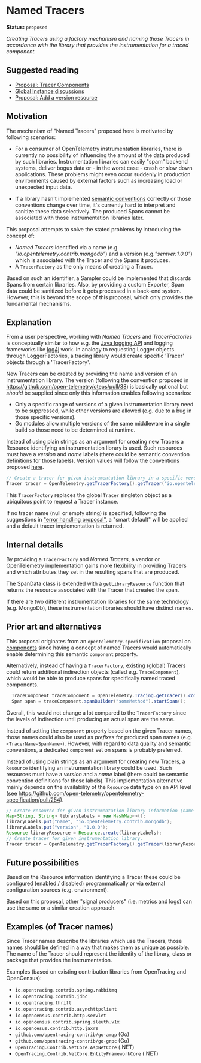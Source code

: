 # Named Tracers

**Status:** `proposed`

_Creating Tracers using a factory mechanism and naming those Tracers in accordance with the library that provides the instrumentation for a traced component._

## Suggested reading

* [Proposal: Tracer Components](https://github.com/open-telemetry/opentelemetry-specification/issues/10)
* [Global Instance discussions](https://github.com/open-telemetry/opentelemetry-specification/labels/global%20instance)
* [Proposal: Add a version resource](https://github.com/open-telemetry/oteps/pull/38)

## Motivation

The mechanism of "Named Tracers" proposed here is motivated by following scenarios:

* For a consumer of OpenTelemetry instrumentation libraries, there is currently no possibility of influencing the amount of the data produced by such libraries. Instrumentation libraries can easily "spam" backend systems, deliver bogus data or - in the worst case - crash or slow down applications. These problems might even occur suddenly in production environments caused by external factors such as increasing load or unexpected input data.

* If a library hasn't implemented [semantic conventions](https://github.com/open-telemetry/opentelemetry-specification/blob/master/specification/data-semantic-conventions.md) correctly or those conventions change over time, it's currently hard to interpret and sanitize these data selectively. The produced Spans cannot be associated with those instrumentation libraries later.

This proposal attempts to solve the stated problems by introducing the concept of:
 * _Named Tracers_ identified via a name (e.g. _"io.opentelemetry.contrib.mongodb"_) and a version (e.g._"semver:1.0.0"_) which is associated with the Tracer and the Spans it produces.
 * A `TracerFactory` as the only means of creating a Tracer.

Based on such an identifier, a Sampler could be implemented that discards Spans from certain libraries. Also, by providing a custom Exporter, Span data could be sanitized before it gets processed in a back-end system. However, this is beyond the scope of this proposal, which only provides the fundamental mechanisms.

## Explanation

From a user perspective, working with *Named Tracers* and *TracerFactories* is conceptually similar to how e.g. the [Java logging API](https://docs.oracle.com/javase/7/docs/api/java/util/logging/Logger.html#getLogger(java.lang.String)) and logging frameworks like [log4j](https://www.slf4j.org/apidocs/org/slf4j/LoggerFactory.html) work. In analogy to requesting Logger objects through LoggerFactories, a tracing library would create specific 'Tracer' objects through a 'TracerFactory'.

New Tracers can be created by providing the name and version of an instrumentation library. The version (following the convention proposed in https://github.com/open-telemetry/oteps/pull/38) is basically optional but *should* be supplied since only this information enables following scenarios:
* Only a specific range of versions of a given instrumentation library need to be suppressed, while other versions are allowed (e.g. due to a bug in those specific versions).
* Go modules allow multiple versions of the same middleware in a single build so those need to be determined at runtime.

Instead of using plain strings as an argument for creating new Tracers a Resource identifying an instrumentation library is used. Such resources must have a _version_ and _name_ labels (there could be semantic convention definitions for those labels). Version values will follow the conventions proposed [here](https://github.com/open-telemetry/oteps/pull/38).

```java
// Create a tracer for given instrumentation library in a specific version.
Tracer tracer = OpenTelemetry.getTracerFactory().getTracer("io.opentelemetry.contrib.mongodb", "semver:1.0.0");
```

This `TracerFactory` replaces the global `Tracer` singleton object as a ubiquitous point to request a Tracer instance.

If no tracer name (null or empty string) is specified, following the suggestions in ["error handling proposal"](https://github.com/open-telemetry/opentelemetry-specification/pull/153), a "smart default" will be applied and a default tracer implementation is returned.


## Internal details

By providing a `TracerFactory` and *Named Tracers*, a vendor or OpenTelemetry implementation gains more flexibility in providing Tracers and which attributes they set in the resulting spans that are produced.

The SpanData class is extended with a `getLibraryResource` function that returns the resource associated with the Tracer that created the span.

If there are two different instrumentation libraries for the same technology (e.g. MongoDb), these instrumentation libraries should have distinct names.

## Prior art and alternatives

This proposal originates from an `opentelemetry-specification` proposal on [components](https://github.com/open-telemetry/opentelemetry-specification/issues/10) since having a concept of named Tracers would automatically enable determining this semantic `component` property.

Alternatively, instead of having a `TracerFactory`, existing (global) Tracers could return additional indirection objects (called e.g. `TraceComponent`), which would be able to produce spans for specifically named traced components.

```java
  TraceComponent traceComponent = OpenTelemetry.Tracing.getTracer().componentBuilder(libraryResource);
  Span span = traceComponent.spanBuilder("someMethod").startSpan();
```

Overall, this would not change a lot compared to the `TracerFactory` since the levels of indirection until producing an actual span are the same.

Instead of setting the `component` property based on the given Tracer names, those names could also be used as *prefixes* for produced span names (e.g. `<TracerName-SpanName>`). However, with regard to data quality and semantic conventions, a dedicated `component` set on spans is probably preferred.

Instead of using plain strings as an argument for creating new Tracers, a `Resource` identifying an instrumentation library could be used. Such resources must have a _version_ and a _name_ label (there could be semantic convention definitions for those labels). This implementation alternative mainly depends on the availability of the `Resource` data type on an API level (see https://github.com/open-telemetry/opentelemetry-specification/pull/254).

```java
// Create resource for given instrumentation library information (name + version)
Map<String, String> libraryLabels = new HashMap<>();
libraryLabels.put("name", "io.opentelemetry.contrib.mongodb");
libraryLabels.put("version", "1.0.0");
Resource libraryResource = Resource.create(libraryLabels);
// Create tracer for given instrumentation library.
Tracer tracer = OpenTelemetry.getTracerFactory().getTracer(libraryResource);
```

## Future possibilities

Based on the Resource information identifying a Tracer these could be configured (enabled / disabled) programmatically or via external configuration sources (e.g. environment).

Based on this proposal, other "signal producers" (i.e. metrics and logs) can use the same or a similar creation approach.

## Examples (of Tracer names)

Since Tracer names describe the libraries which use the Tracers, those names should be defined in a way that makes them as unique as possible. The name of the Tracer should represent the identity of the library, class or package that provides the instrumentation. 

Examples (based on existing contribution libraries from OpenTracing and OpenCensus):

* `io.opentracing.contrib.spring.rabbitmq`
* `io.opentracing.contrib.jdbc`
* `io.opentracing.thrift`
* `io.opentracing.contrib.asynchttpclient`
* `io.opencensus.contrib.http.servlet`
* `io.opencensus.contrib.spring.sleuth.v1x`
* `io.opencesus.contrib.http.jaxrs`
* `github.com/opentracing-contrib/go-amqp` (Go)
* `github.com/opentracing-contrib/go-grpc` (Go)
* `OpenTracing.Contrib.NetCore.AspNetCore` (.NET)
* `OpenTracing.Contrib.NetCore.EntityFrameworkCore` (.NET)
